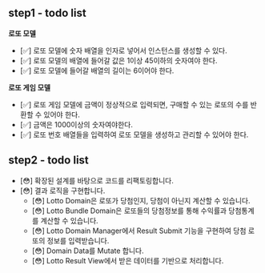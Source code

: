 ## step1 - todo list

<!--
로또 구입 금액을 입력하면, 금액에 해당하는 로또를 발급해야 한다.
로또 1장의 가격은 1,000원이다.
소비자는 자동 구매를 할 수 있어야 한다.
번호 보기 토글 버튼을 클릭해 로또 번호를 볼 수 있어야 한다.
-->

**로또 모델**

- [✅] 로또 모델에 숫자 배열을 인자로 넣어서 인스턴스를 생성할 수 있다.
- [✅] 로또 모델의 배열에 들어갈 값은 1이상 45이하의 숫자여야 한다.
- [✅] 로또 모델에 들어갈 배열의 길이는 6이어야 한다.

**로또 게임 모델**

- [✅] 로또 게임 모델에 금액이 정상적으로 입력되면, 구매할 수 있는 로또의 수를 반환할 수 있어야 한다.
- [✅] 금액은 1000이상의 숫자여야한다.
- [✅] 로또 번호 배열들을 입력하여 로또 모델을 생성하고 관리할 수 있어야 한다.

## step2 - todo list

- [😳] 확장된 설계를 바탕으로 코드를 리팩토링합니다.
- [😳] 결과 로직을 구현합니다.
  - [😳] Lotto Domain은 로또가 당첨인지, 당첨이 아닌지 계산할 수 있습니다.
  - [😳] Lotto Bundle Domain은 로또들의 당첨정보를 통해 수익률과 당첨통계를 계산할 수 있습니다.
  - [😳] Lotto Domain Manager에서 Result Submit 기능을 구현하여 당첨 로또의 정보를 입력받습니다.
  - [😳] Domain Data를 Mutate 합니다.
  - [😳] Lotto Result View에서 받은 데이터를 기반으로 처리합니다.
